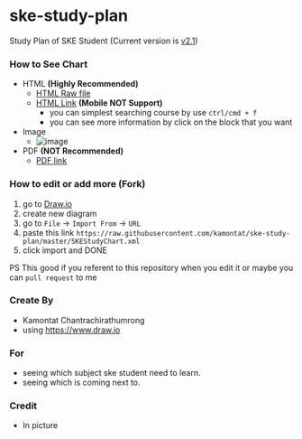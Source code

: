 # ske-study-plan

Study Plan of SKE Student
(Current version is [v2.1](https://github.com/kamontat/ske-study-plan/releases/latest))

### How to See Chart
- HTML **(Highly Recommended)**
    - [HTML Raw file](https://github.com/kamontat/ske-study-plan/blob/master/index.html)
    - [HTML Link](https://kamontat.github.io/ske-study-plan/) **(Mobile NOT Support)** 
        - you can simplest searching course by use `ctrl/cmd + f`
        - you can see more information by click on the block that you want
- Image
    - ![image](https://github.com/kamontat/ske-study-plan/blob/master/images/background/SKEStudyChart_bg.png?raw=true)
- PDF **(NOT Recommended)**
    - [PDF link](https://github.com/kamontat/ske-study-plan/blob/master/SKEStudyChart.pdf)

### How to edit or add more (Fork)
1. go to [Draw.io](https://www.draw.io)
2. create new diagram
3. go to `File` -> `Import From` -> `URL`
4. paste this link `https://raw.githubusercontent.com/kamontat/ske-study-plan/master/SKEStudyChart.xml`
5. click import and DONE

PS This good if you referent to this repository when you edit it or maybe you can `pull request` to me

### Create By
- Kamontat Chantrachirathumrong
- using https://www.draw.io

### For
- seeing which subject ske student need to learn.
- seeing which is coming next to.

### Credit
- In picture
